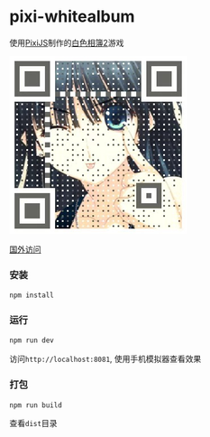 # pixi-whitealbum

使用[PixiJS](https://github.com/pixijs/pixi.js)制作的[白色相簿2](http://touma.whitealbum.cc/wa/)游戏

![](./qrcode.jpg)

[国外访问](https://anata.me/pixi-whitealbum/wa2/)

### 安装
```bash
npm install
```

### 运行
```bash
npm run dev
```
访问`http://localhost:8081`, 使用手机模拟器查看效果

### 打包
```bash
npm run build
```
查看`dist`目录

